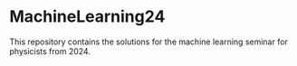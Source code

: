 # MachineLearning24


This repository contains the solutions for the machine learning seminar for physicists from 2024.